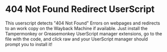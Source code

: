 # 404 Not Found Redirect UserScript
This userscript detects "404 Not Found" Errors on webpages and redirects to an work copy on the Wayback Machine if available. Just install the Tampermonkey or Greasemonkey UserScript manager extensions, go to the file with the code, and click raw and your UserScript manager should prompt you to install it!
